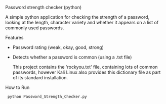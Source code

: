 Password strength checker (python)

A simple python application for checking the strength of a password, looking at the length, character variety and 
whether it appears on a list of commonly used passwords.

Features
- Password rating (weak, okay, good, strong)
- Detects whether a password is common (using a .txt file)

    This project contains the 'rockyou.txt' file, containing lots of common passwords, however Kali Linux also provides this dictionary file as part of its standard installation.

How to Run
```bash
 python Password_Strength_Checker.py